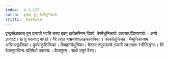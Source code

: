 ```yaml
---
index:  4.3.125
sutra:  द्वन्द्वाद् वुन् वैरमैथुनिकयोः
vritti:  kashika 
---
```


द्वन्द्वसंज्ञाकात् वुन् प्रत्ययो भवति तस्य इदम् इत्येतस्मिन् विषये, वैरमैथुनिकयोः प्रत्ययार्थविशषणयोः। अणो ऽपवादः। छं तु परत्वाद् बाधते। वैरे तवत् बाभ्रव्यशालङ्कायनिका। काकोलूकिका। मैथुनिकायाम् अत्रिभरद्वाजिका। कुत्सकुशिकिका। विवहनमैथुनिका। वैरस्य नपुंसकत्वे ऽप्यमी स्वभावतः स्त्रीलिङ्गाः। वैरे देवासुरादिभ्यः प्रतिषेधो वक्तव्यः। दैवासुरम्। राक्षो ऽसुरं वैरम्।


